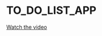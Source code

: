 # TO_DO_LIST_APP

[Watch the video](https://github.com/Abdelrahmanosama372/CodeAlpha_TO_DO_LIST_APP/todo-App-Video.mp4)